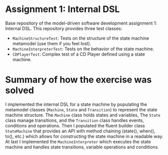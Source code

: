 # Assignment 1: Internal DSL

Base repository of the model-driven software development assignment 1: Internal DSL.
This repository provides three test classes:

* `MachineStructureTest`: Tests on the structure of the state machine metamodel (use them if you feel lost).
* `MachineInterpreterTest`: Tests on the behavior of the state machine.
* `CDPlayerTest`: Complex test of a CD Player defined using a state machine.

# Summary of how the exercise was solved
I implemented the internal DSL for a state machine by populating the metamodel classes (`Machine`, `State` and `Transition`) to represent the state machine structure. The `Machine` class holds states and variables, The `State` class manage transitions, and the `Transition` class handles events, conditions and operations. Then I populated the fluent builder class `StateMachine` that provides an API with method chaining (state(), when(), to(), etc.) which allows for constructing the state machine in a readable way. At last I implemented the `MachineInterpreter` which executes the state machine and handles state transitions, variable operations and conditions.
